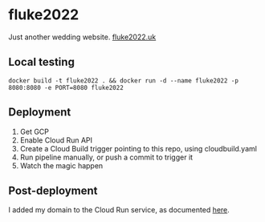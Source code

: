# fluke2022
Just another wedding website.
[fluke2022.uk](https://fluke2022.uk)

## Local testing
`docker build -t fluke2022 . && docker run -d --name fluke2022 -p 8080:8080 -e PORT=8080 fluke2022`

## Deployment
1. Get GCP
2. Enable Cloud Run API
3. Create a Cloud Build trigger pointing to this repo, using cloudbuild.yaml
4. Run pipeline manually, or push a commit to trigger it
5. Watch the magic happen

## Post-deployment
I added my domain to the Cloud Run service, as documented [here](https://cloud.google.com/run/docs/mapping-custom-domains).

